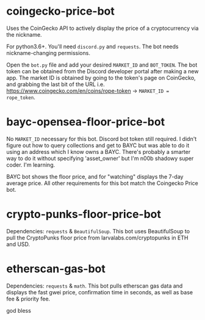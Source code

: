 # coingecko-price-bot
Uses the CoinGecko API to actively display the price of a cryptocurrency via the nickname.

For python3.6+. You'll need `discord.py` and `requests`. The bot needs nickname-changing permissions.

Open the `bot.py` file and add your desired `MARKET_ID` and `BOT_TOKEN`. The bot token can be obtained from the Discord developer portal after making a new app. The market ID is obtained by going to the token's page on CoinGecko, and grabbing the last bit of the URL i.e. https://www.coingecko.com/en/coins/rope-token -> `MARKET_ID = rope_token`.

# bayc-opensea-floor-price-bot

No `MARKET_ID` necessary for this bot. Discord bot token still required. I didn't figure out how to query collections and get to BAYC but was able to do it using an address which I know owns a BAYC. There's probably a smarter way to do it without specifying 'asset_owner' but I'm n00b shadowy super coder. I'm learning. 

BAYC bot shows the floor price, and for "watching" displays the 7-day average price. All other requirements for this bot match the Coingecko Price bot. 

# crypto-punks-floor-price-bot

Dependencies: `requests` & `BeautifulSoup`. This bot uses BeautifulSoup to pull the CryptoPunks floor price from larvalabs.com/cryptopunks in ETH and USD. 

# etherscan-gas-bot

Dependencies: `requests` & `math`. This bot pulls etherscan gas data and displays the fast gwei price, confirmation time in seconds, as well as base fee & priority fee.

god bless
